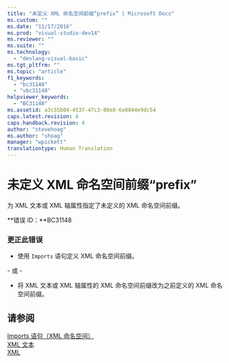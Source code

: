 ```yaml
---
title: "未定义 XML 命名空间前缀“prefix” | Microsoft Docs"
ms.custom: ""
ms.date: "11/17/2016"
ms.prod: "visual-studio-dev14"
ms.reviewer: ""
ms.suite: ""
ms.technology: 
  - "devlang-visual-basic"
ms.tgt_pltfrm: ""
ms.topic: "article"
f1_keywords: 
  - "bc31148"
  - "vbc31148"
helpviewer_keywords: 
  - "BC31148"
ms.assetid: a3c55b04-4537-47c3-88e8-6e8044e9dc54
caps.latest.revision: 4
caps.handback.revision: 4
author: "stevehoag"
ms.author: "shoag"
manager: "wpickett"
translationtype: Human Translation
---
```

# 未定义 XML 命名空间前缀“prefix”
为 XML 文本或 XML 轴属性指定了未定义的 XML 命名空间前缀。  
  
 **错误 ID：**BC31148  
  
### 更正此错误  
  
-   使用 `Imports` 语句定义 XML 命名空间前缀。  
  
 \- 或 \-  
  
-   将 XML 文本或 XML 轴属性的 XML 命名空间前缀改为之前定义的 XML 命名空间前缀。  
  
## 请参阅  
 [Imports 语句（XML 命名空间）](../../visual-basic/language-reference/statements/imports-statement-xml-namespace.md)   
 [XML 文本](../../visual-basic/language-reference/xml-literals/index.md)   
 [XML](../../visual-basic/programming-guide/language-features/xml/index.md)